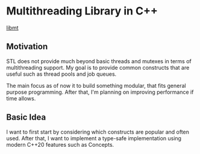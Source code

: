 # Multithreading Library in C++

[libmt](https://github.com/afsong/libmt)

## Motivation

STL does not provide much beyond basic threads and mutexes in terms of multithreading support. My goal is to provide common constructs that are useful such as thread pools and job queues.

The main focus as of now it to build something modular, that fits general purpose programming. After that, I'm planning on improving performance if time allows.

## Basic Idea

I want to first start by considering which constructs are popular and often used. After that, I want to implement a type-safe implementation using modern C++20 features such as Concepts.
